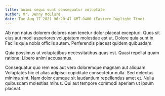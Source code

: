```yaml
---
title: animi sequi sunt consequatur voluptate
author: Mr. Jenny McClure
date: Tue Aug 17 2021 06:20:47 GMT-0400 (Eastern Daylight Time)
---
```

Ab non natus dolorem dolores nam tenetur dolor placeat excepturi. Quos sit eius aut modi asperiores voluptatem molestiae est ut. Dolore quia sunt in. Facilis quia nobis officiis autem. Perferendis placeat quidem quibusdam.

 Quia possimus ut voluptatibus necessitatibus quas est. Quasi repellat quam ratione. Libero animi accusamus.

 Consequatur quo rem eos aut vero doloremque magnam aut aliquam. Voluptates hic et alias adipisci cupiditate consectetur nulla. Sed delectus minima sint. Nam dolor cumque sit laudantium repellendus amet et. Nulla quibusdam molestias minus. Qui aut tempore commodi aperiam ut ipsum placeat.